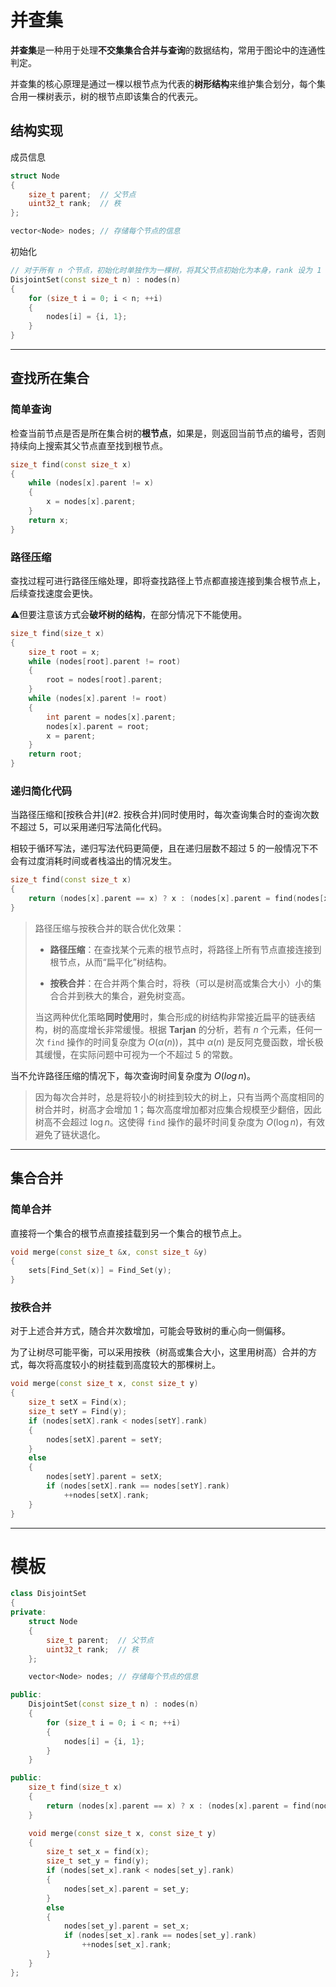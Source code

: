 # 并查集

**并查集**是一种用于处理**不交集集合合并与查询**的数据结构，常用于图论中的连通性判定。

并查集的核心原理是通过一棵以根节点为代表的**树形结构**来维护集合划分，每个集合用一棵树表示，树的根节点即该集合的代表元。

## 结构实现

成员信息

```cpp
struct Node
{
	size_t parent;	// 父节点
	uint32_t rank;	// 秩
};

vector<Node> nodes;	// 存储每个节点的信息
```

初始化

```c++
// 对于所有 n 个节点，初始化时单独作为一棵树，将其父节点初始化为本身，rank 设为 1
DisjointSet(const size_t n) : nodes(n)
{
	for (size_t i = 0; i < n; ++i)
	{
		nodes[i] = {i, 1};
	}
}
```

---

## 查找所在集合

### 简单查询

检查当前节点是否是所在集合树的**根节点**，如果是，则返回当前节点的编号，否则持续向上搜索其父节点直至找到根节点。

```c++
size_t find(const size_t x)
{
	while (nodes[x].parent != x)
	{
		x = nodes[x].parent;
	}
	return x;
}
```

### 路径压缩

查找过程可进行路径压缩处理，即将查找路径上节点都直接连接到集合根节点上，后续查找速度会更快。

⚠️但要注意该方式会**破坏树的结构**，在部分情况下不能使用。

```c++
size_t find(size_t x)
{
	size_t root = x;
	while (nodes[root].parent != root)
	{
		root = nodes[root].parent;
	}
	while (nodes[x].parent != root)
	{
		int parent = nodes[x].parent;
		nodes[x].parent = root;
		x = parent;
	}
	return root;
}
```

### 递归简化代码

当路径压缩和[按秩合并](#2. 按秩合并)同时使用时，每次查询集合时的查询次数不超过 $5$，可以采用递归写法简化代码。

相较于循环写法，递归写法代码更简便，且在递归层数不超过 $5$ 的一般情况下不会有过度消耗时间或者栈溢出的情况发生。

```c++
size_t find(const size_t x)
{
	return (nodes[x].parent == x) ? x : (nodes[x].parent = find(nodes[x].parent));
}
```

> 路径压缩与按秩合并的联合优化效果：
>
> - **路径压缩**：在查找某个元素的根节点时，将路径上所有节点直接连接到根节点，从而“扁平化”树结构。
> 
> - **按秩合并**：在合并两个集合时，将秩（可以是树高或集合大小）小的集合合并到秩大的集合，避免树变高。
>
> 当这两种优化策略**同时使用**时，集合形成的树结构非常接近扁平的链表结构，树的高度增长非常缓慢。根据 **Tarjan** 的分析，若有 $n$ 个元素，任何一次 `find` 操作的时间复杂度为 $O(\alpha(n))$，其中 $\alpha(n)$ 是反阿克曼函数，增长极其缓慢，在实际问题中可视为一个不超过 $5$ 的常数。

当不允许路径压缩的情况下，每次查询时间复杂度为 $O(log \, n)$。

> 因为每次合并时，总是将较小的树挂到较大的树上，只有当两个高度相同的树合并时，树高才会增加 1；每次高度增加都对应集合规模至少翻倍，因此树高不会超过 $\log n$。这使得 `find` 操作的最坏时间复杂度为 $O(\log n)$，有效避免了链状退化。

---

## 集合合并

###  简单合并

直接将一个集合的根节点直接挂载到另一个集合的根节点上。

```c++
void merge(const size_t &x, const size_t &y)
{
	sets[Find_Set(x)] = Find_Set(y);
}
```

###  按秩合并

对于上述合并方式，随合并次数增加，可能会导致树的重心向一侧偏移。

为了让树尽可能平衡，可以采用按秩（树高或集合大小，这里用树高）合并的方式，每次将高度较小的树挂载到高度较大的那棵树上。

```c++
void merge(const size_t x, const size_t y)
{
	size_t setX = Find(x);
	size_t setY = Find(y);
	if (nodes[setX].rank < nodes[setY].rank)
	{
		nodes[setX].parent = setY;
	}
	else
	{
		nodes[setY].parent = setX;
		if (nodes[setX].rank == nodes[setY].rank)
			++nodes[setX].rank;
	}
}
```

---

# 模板

```c++
class DisjointSet
{
private:
	struct Node
	{
		size_t parent;	// 父节点
		uint32_t rank;	// 秩
	};

	vector<Node> nodes;	// 存储每个节点的信息

public:
	DisjointSet(const size_t n) : nodes(n)
	{
		for (size_t i = 0; i < n; ++i)
		{
			nodes[i] = {i, 1};
		}
	}

public:
	size_t find(size_t x)
	{
		return (nodes[x].parent == x) ? x : (nodes[x].parent = find(nodes[x].parent));
	}

	void merge(const size_t x, const size_t y)
	{
		size_t set_x = find(x);
		size_t set_y = find(y);
		if (nodes[set_x].rank < nodes[set_y].rank)
		{
			nodes[set_x].parent = set_y;
		}
		else
		{
			nodes[set_y].parent = set_x;
			if (nodes[set_x].rank == nodes[set_y].rank)
				++nodes[set_x].rank;
		}
	}
};
```


